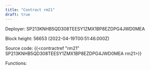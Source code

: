 ```yaml
---
title: "Contract rm21"
draft: true
---
```

Deployer: SP213KNHB5QD308TEESY1ZMX1BP8EZDPG4JWD0MEA


 



Block height: 56653 (2022-04-19T00:51:46.000Z)

Source code: {{<contractref "rm21" SP213KNHB5QD308TEESY1ZMX1BP8EZDPG4JWD0MEA rm21>}}

Functions:


